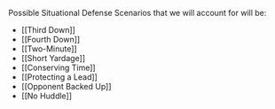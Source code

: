 
Possible Situational Defense Scenarios  that we will account for will be:
- [[Third Down]]
- [[Fourth Down]]
- [[Two-Minute]]
- [[Short Yardage]]
- [[Conserving Time]]
- [[Protecting a Lead]]
- [[Opponent Backed Up]]
- [[No Huddle]]
